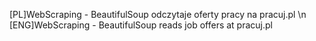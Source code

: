 [PL]WebScraping - BeautifulSoup odczytaje oferty pracy na pracuj.pl \n
[ENG]WebScraping - BeautifulSoup reads job offers at pracuj.pl
